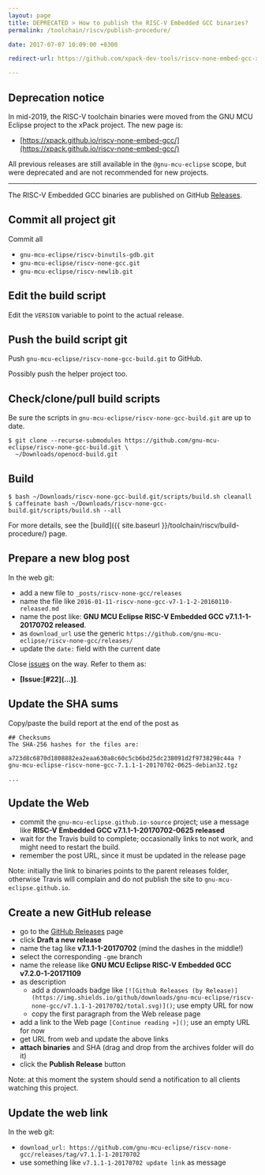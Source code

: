 ```yaml
---
layout: page
title: DEPRECATED > How to publish the RISC-V Embedded GCC binaries?
permalink: /toolchain/riscv/publish-procedure/

date: 2017-07-07 10:09:00 +0300

redirect-url: https://github.com/xpack-dev-tools/riscv-none-embed-gcc-xpack/blob/xpack/README-PUBLISH.md

---
```


## Deprecation notice

In mid-2019, the RISC-V toolchain binaries were moved from the GNU MCU Eclipse
project to the xPack project. The new page is:

* [https://xpack.github.io/riscv-none-embed-gcc/](https://xpack.github.io/riscv-none-embed-gcc/)

All previous releases are still available in the `@gnu-mcu-eclipse` scope,
but were deprecated and are not recommended for new projects.

___

The RISC-V Embedded GCC binaries are published on GitHub [Releases](https://github.com/gnu-mcu-eclipse/riscv-none-gcc/releases/).

## Commit all project git

Commit all

- `gnu-mcu-eclipse/riscv-binutils-gdb.git`
- `gnu-mcu-eclipse/riscv-none-gcc.git`
- `gnu-mcu-eclipse/riscv-newlib.git`

## Edit the build script

Edit the `VERSION` variable to point to the actual release.

## Push the build script git

Push `gnu-mcu-eclipse/riscv-none-gcc-build.git` to GitHub.

Possibly push the helper project too.

## Check/clone/pull build scripts

Be sure the scripts in `gnu-mcu-eclipse/riscv-none-gcc-build.git` are up to date.

```console
$ git clone --recurse-submodules https://github.com/gnu-mcu-eclipse/riscv-none-gcc-build.git \
  ~/Downloads/openocd-build.git
```

## Build

```console
$ bash ~/Downloads/riscv-none-gcc-build.git/scripts/build.sh cleanall
$ caffeinate bash ~/Downloads/riscv-none-gcc-build.git/scripts/build.sh --all
```

For more details, see the 
[build]({{ site.baseurl }}/toolchain/riscv/build-procedure/) page.

## Prepare a new blog post 

In the web git:

- add a new file to `_posts/riscv-none-gcc/releases`
- name the file like `2016-01-11-riscv-none-gcc-v7-1-1-2-20160110-released.md`
- name the post like: **GNU MCU Eclipse RISC-V Embedded GCC v7.1.1-1-20170702 released**.
- as `download_url` use the generic `https://github.com/gnu-mcu-eclipse/riscv-none-gcc/releases/` 
- update the `date:` field with the current date

Close [issues](https://github.com/gnu-mcu-eclipse/riscv-none-gcc/issues) on 
the way. Refer to them as:

- **[Issue:\[#22\]\(...\)]**.

## Update the SHA sums

Copy/paste the build report at the end of the post as

```console
## Checksums
The SHA-256 hashes for the files are:

a723d8c6870d1808882ea2eaa630a8c60c5cb6bd25dc238091d2f9738298c44a ?
gnu-mcu-eclipse-riscv-none-gcc-7.1.1-1-20170702-0625-debian32.tgz

...
```

## Update the Web

- commit the `gnu-mcu-eclipse.github.io-source` project; use a message 
like **RISC-V Embedded GCC v7.1.1-1-20170702-0625 released**
- wait for the Travis build to complete; occasionally links to not work, 
and might need to restart the build.
- remember the post URL, since it must be updated in the release page

Note: initially the link to binaries points to the parent releases folder, 
otherwise Travis will complain and do not publish the site to 
`gnu-mcu-eclipse.github.io`.

## Create a new GitHub release

- go to the [GitHub Releases](https://github.com/gnu-mcu-eclipse/riscv-none-gcc/releases) page
- click **Draft a new release**
- name the tag like **v7.1.1-1-20170702** (mind the dashes in the middle!)
- select the corresponding `-gme` branch
- name the release like **GNU MCU Eclipse RISC-V Embedded GCC v7.2.0-1-20171109**
- as description
  - add a downloads badge like `[![Github Releases (by Release)](https://img.shields.io/github/downloads/gnu-mcu-eclipse/riscv-none-gcc/v7.1.1-1-20170702/total.svg)]()`; use empty URL for now
  - copy the first paragraph from the Web release page
- add a link to the Web page `[Continue reading »]()`; use an empty URL for now
- get URL from web and update the above links
- **attach binaries** and SHA (drag and drop from the archives folder will do it)
- click the **Publish Release** button

Note: at this moment the system should send a notification to all clients 
watching this project.

## Update the web link 

In the web git:

- `download_url: https://github.com/gnu-mcu-eclipse/riscv-none-gcc/releases/tag/v7.1.1-1-20170702`
- use something like `v7.1.1-1-20170702 update link` as message

